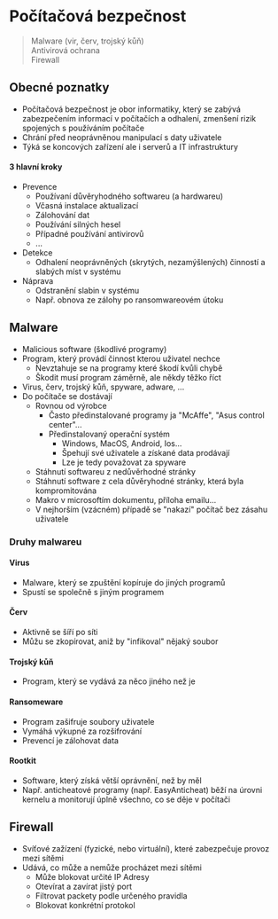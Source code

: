 # Počítačová bezpečnost

> Malware (vir, červ, trojský kůň) \
> Antivirová ochrana \
> Firewall

## Obecné poznatky

- Počítačová bezpečnost je obor informatiky, který se zabývá zabezpečením informací v počítačích a odhalení, zmenšení rizik spojených s používáním počítače
- Chrání před neoprávněnou manipulací s daty uživatele
- Týká se koncových zařízení ale i serverů a IT infrastruktury

#### 3 hlavní kroky

- Prevence
  - Používaní důvěryhodného softwareu (a hardwareu)
  - Včasná instalace aktualizací
  - Zálohování dat
  - Používání silných hesel
  - Případné používání antivirovů
  - ...
- Detekce
  - Odhalení neoprávněných (skrytých, nezamýšlených) činností a slabých míst v systému
- Náprava
  - Odstranění slabin v systému
  - Např. obnova ze zálohy po ransomwareovém útoku

## Malware

- Malicious software (škodlivé programy)
- Program, který provádí činnost kterou uživatel nechce
  - Nevztahuje se na programy které škodí kvůli chybě
  - Škodit musí program záměrně, ale někdy těžko říct
- Virus, červ, trojský kůň, spyware, adware, ...
- Do počítače se dostávají
  - Rovnou od výrobce
    - Často předinstalované programy ja "McAffe", "Asus control center"...
    - Předinstalovaný operační systém
      - Windows, MacOS, Android, Ios...
      - Špehují své uživatele a získané data prodávají
      - Lze je tedy považovat za spyware
  - Stáhnutí softwareu z nedůvěrhodné stránky
  - Stáhnutí software z cela důvěryhodné stránky, která byla kompromitována
  - Makro v microsoftím dokumentu, příloha emailu...
  - V nejhorším (vzácném) případě se "nakazí" počítač bez zásahu uživatele

### Druhy malwareu

#### Virus

- Malware, který se zpuštění kopíruje do jiných programů
- Spustí se společně s jiným programem

#### Červ

- Aktivně se šíří po síti
- Můžu se zkopírovat, aniž by "infikoval" nějaký soubor

#### Trojský kůň

- Program, který se vydává za něco jiného než je

#### Ransomeware

- Program zašifruje soubory uživatele
- Vymáhá výkupné za rozšifrování
- Prevencí je zálohovat data

#### Rootkit

- Software, který získá větší oprávnění, než by měl
- Např. anticheatové programy (např. EasyAnticheat) běží na úrovni kernelu a monitorují úplně všechno, co se děje v počítači

## Firewall

- Svíťové zažízení (fyzické, nebo virtuální), které zabezpečuje provoz mezi sítěmi
- Udává, co může a nemůže procházet mezi sítěmi
  - Může blokovat určité IP Adresy
  - Otevírat a zavírat jistý port
  - Filtrovat packety podle určeného pravidla
  - Blokovat konkrétní protokol
